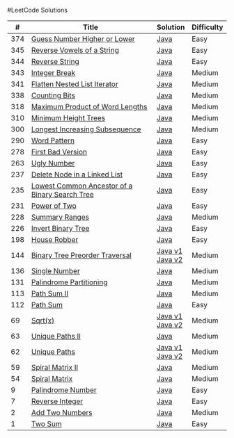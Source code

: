 #LeetCode Solutions

| # | Title | Solution | Difficulty |
|---| ----- | -------- | ---------- |
|374|[Guess Number Higher or Lower](https://leetcode.com/problems/guess-number-higher-or-lower/) | [Java](https://github.com/iSumitG/leetcode/blob/master/GuessGame.java)|Easy|
|345|[Reverse Vowels of a String](https://leetcode.com/problems/reverse-vowels-of-a-string/) | [Java](https://github.com/iSumitG/leetcode/blob/master/ReverseVowels.java)|Easy|
|344|[Reverse String](https://leetcode.com/problems/reverse-string/) | [Java](https://github.com/iSumitG/leetcode/blob/master/ReverseString.java)|Easy|
|343|[Integer Break](https://leetcode.com/problems/integer-break/) | [Java](https://github.com/iSumitG/leetcode/blob/master/IntegerBreak.java)|Medium|
|341|[Flatten Nested List Iterator](https://leetcode.com/problems/flatten-nested-list-iterator/) | [Java](https://github.com/iSumitG/leetcode/blob/master/NestedIterator.java)|Medium|
|338|[Counting Bits](https://leetcode.com/problems/counting-bits/) | [Java](https://github.com/iSumitG/leetcode/blob/master/CountingBits.java)|Medium|
|318|[Maximum Product of Word Lengths](https://leetcode.com/problems/maximum-product-of-word-lengths/) | [Java](https://github.com/iSumitG/leetcode/blob/master/MaximumProductOfWordLengths.java)|Medium|
|310|[Minimum Height Trees](https://leetcode.com/problems/minimum-height-trees/) | [Java](https://github.com/iSumitG/leetcode/blob/master/MinimumHeightTrees.java)|Medium|
|300|[Longest Increasing Subsequence](https://leetcode.com/problems/longest-increasing-subsequence/) | [Java](https://github.com/iSumitG/leetcode/blob/master/LongestIncreasingSubsequence.java)|Medium|
|290|[Word Pattern](https://leetcode.com/problems/word-pattern/) | [Java](https://github.com/iSumitG/leetcode/blob/master/WordPattern.java)|Easy|
|278|[First Bad Version](https://leetcode.com/problems/first-bad-version/) | [Java](https://github.com/iSumitG/leetcode/blob/master/FirstBadVersion.java)|Easy|
|263|[Ugly Number](https://leetcode.com/problems/ugly-number/) | [Java](https://github.com/iSumitG/leetcode/blob/master/UglyNumber.java)|Easy|
|237|[Delete Node in a Linked List](https://leetcode.com/problems/delete-node-in-a-linked-list/) | [Java](https://github.com/iSumitG/leetcode/blob/master/DeleteNodeLinkedList.java)|Easy|
|235|[Lowest Common Ancestor of a Binary Search Tree](https://leetcode.com/problems/lowest-common-ancestor-of-a-binary-search-tree/) | [Java](https://github.com/iSumitG/leetcode/blob/master/LowestCommonAncestorBST.java)|Easy|
|231|[Power of Two](https://leetcode.com/problems/power-of-two/) | [Java](https://github.com/iSumitG/leetcode/blob/master/PowerOfTwo.java)|Easy|
|228|[Summary Ranges](https://leetcode.com/problems/summary-ranges/) | [Java](https://github.com/iSumitG/leetcode/blob/master/SummaryRanges.java)|Medium|
|226|[Invert Binary Tree](https://leetcode.com/problems/invert-binary-tree/) | [Java](https://github.com/iSumitG/leetcode/blob/master/InvertBinaryTree_v1.java)|Easy|
|198|[House Robber](https://leetcode.com/problems/house-robber/) | [Java](https://github.com/iSumitG/leetcode/blob/master/HouseRobber.java)|Easy|
|144|[Binary Tree Preorder Traversal](https://leetcode.com/problems/binary-tree-preorder-traversal/) | [Java v1](https://github.com/iSumitG/leetcode/blob/master/preorderTraversal_v1.java) <br> [Java v2](https://github.com/iSumitG/leetcode/blob/master/preorderTraversal_v2.java)|Medium|
|136|[Single Number](https://leetcode.com/problems/single-number/) | [Java](https://github.com/iSumitG/leetcode/blob/master/SingleNumber.java)|Medium|
|131|[Palindrome Partitioning](https://leetcode.com/problems/palindrome-partitioning/) | [Java](https://github.com/iSumitG/leetcode/blob/master/PalindromePartitioning.java)|Medium|
|113|[Path Sum II](https://leetcode.com/problems/path-sum-ii/) | [Java](https://github.com/iSumitG/leetcode/blob/master/PathSumII.java)|Medium|
|112|[Path Sum](https://leetcode.com/problems/path-sum/) | [Java](https://github.com/iSumitG/leetcode/blob/master/PathSum.java)|Easy|
|69|[Sqrt(x)](https://leetcode.com/problems/sqrtx/) | [Java v1](https://github.com/iSumitG/leetcode/blob/master/Sqrtx_v1.java) <br> [Java v2](https://github.com/iSumitG/leetcode/blob/master/Sqrtx_v2.java)|Medium|
|63|[Unique Paths II](https://leetcode.com/problems/unique-paths-ii/) | [Java](https://github.com/iSumitG/leetcode/blob/master/UniquePathsII.java)|Medium|
|62|[Unique Paths](https://leetcode.com/problems/unique-paths/) | [Java v1](https://github.com/iSumitG/leetcode/blob/master/UniquePaths_v1.java)<br>[Java v2](https://github.com/iSumitG/leetcode/blob/master/UniquePaths_v2.java)|Medium|
|59|[Spiral Matrix II](https://leetcode.com/problems/spiral-matrix-ii/) | [Java](https://github.com/iSumitG/leetcode/blob/master/SpiralOrderII.java)|Medium|
|54|[Spiral Matrix](https://leetcode.com/problems/spiral-matrix/) | [Java](https://github.com/iSumitG/leetcode/blob/master/SpiralOrder.java)|Medium|
|9|[Palindrome Number](https://leetcode.com/problems/palindrome-number/) | [Java](https://github.com/iSumitG/leetcode/blob/master/PalindromeNumber.java)|Easy|
|7|[Reverse Integer](https://leetcode.com/problems/reverse-integer/) | [Java](https://github.com/iSumitG/leetcode/blob/master/ReverseInteger.java)|Easy|
|2|[Add Two Numbers](https://leetcode.com/problems/add-two-numbers/) | [Java](https://github.com/iSumitG/leetcode/blob/master/AddTwoNumbers.java)|Medium|
|1|[Two Sum](https://leetcode.com/problems/two-sum/) | [Java](https://github.com/iSumitG/leetcode/blob/master/TwoSum.java)|Easy|


